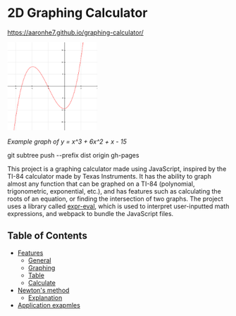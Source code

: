 # 2D Graphing Calculator

https://aaronhe7.github.io/graphing-calculator/

<img src="dist/img/header.png" alt="x^3 + 6x^2 + x - 15" height="200">

*Example graph of  y = x^3 + 6x^2 + x - 15*

git subtree push --prefix dist origin gh-pages

This project is a graphing calculator made using JavaScript, inspired by the TI-84 calculator made by Texas Instruments. It has the ability to graph almost any function that can be graphed on a TI-84 (polynomial, trigonometric, exponential, etc.), and has features such as calculating the roots of an equation, or finding the intersection of two graphs. The project uses a library called [expr-eval](https://www.npmjs.com/package/expr-eval), which is used to interpret user-inputted math expressions, and webpack to bundle the JavaScript files.

## Table of Contents
* [ Features ](#features)
  * [ General ](#general)
  * [ Graphing ](#explanation)
  * [ Table ](#table)
  * [ Calculate ](#calculate)
* [ Newton's method ](#newtons-method)
  * [ Explanation ](#explanation)
* [ Application exapmles ](#application)